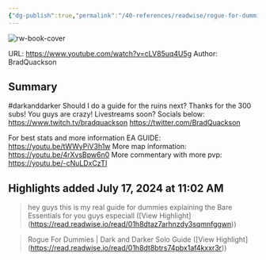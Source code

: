 ```yaml
---
{"dg-publish":true,"permalink":"/40-references/readwise/rogue-for-dummies-dark-and-darker-solo-guide/","tags":["rw/articles"]}
---
```


![rw-book-cover](https://i.ytimg.com/vi/cLV85uq4U5g/maxresdefault.jpg)
  
URL: https://www.youtube.com/watch?v=cLV85uq4U5g
Author: BradQuackson

## Summary

#darkanddarker 
Should I do a guide for the ruins next? Thanks for the 300 subs! You guys are crazy! Livestreams soon?
Socials below:
https://www.twitch.tv/bradquackson
https://twitter.com/BradQuackson

For best stats and more information 
EA GUIDE: https://youtu.be/tWWyPiV3h1w
More map information: https://youtu.be/4rXvsBpw6n0
More commentary with more pvp: https://youtu.be/-cNuLDxCzTI

## Highlights added July 17, 2024 at 11:02 AM
>hey guys this is my real guide for dummies explaining the Bare Essentials for you guys especiall ([View Highlight] (https://read.readwise.io/read/01h8dtaz7arhnzdy3sqmnfggwn))


>Rogue For Dummies | Dark and Darker Solo Guide
>[](https://www.youtube.com/@bradquackson) ([View Highlight] (https://read.readwise.io/read/01h8dt8btrs74pbx1af4kxxr3r))


